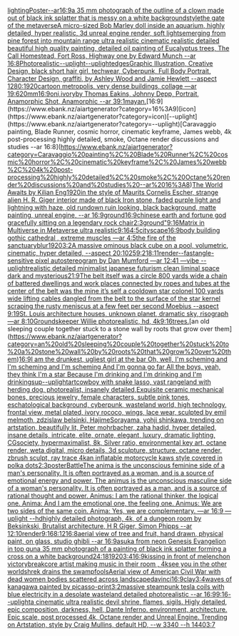 [lighting](https://www.ebank.nz/aiartgenerator?category=lighting)[Poster--ar16:9](https://www.ebank.nz/aiartgenerator?category=Poster--ar16%3A9)[a 35 mm photograph of the outline of a clown made out of black ink splatter that is messy on a white background](https://www.ebank.nz/aiartgenerator?category=a%2035%20mm%20photograph%20of%20the%20outline%20of%20a%20clown%20made%20out%20of%20black%20ink%20splatter%20that%20is%20messy%20on%20a%20white%20background)[style](https://www.ebank.nz/aiartgenerator?category=style)[the gate of the metaverse](https://www.ebank.nz/aiartgenerator?category=the%20gate%20of%20the%20metaverse)[A micro-sized Bob Marley doll inside an aquarium, highly detailed, hyper realistic, 3d unreal engine render, soft lights](https://www.ebank.nz/aiartgenerator?category=A%20micro-sized%20Bob%20Marley%20doll%20inside%20an%20aquarium%2C%20highly%20detailed%2C%20hyper%20realistic%2C%203d%20unreal%20engine%20render%2C%20soft%20lights)[emerging from pine forest into mountain range ultra realistic cinematic realistic detailed beautiful high quality painting, detailed oil painting of Eucalyptus trees, The Call Homestead, Fort Ross, Highway one by Edward Munch --ar 16:8](https://www.ebank.nz/aiartgenerator?category=emerging%20from%20pine%20forest%20into%20mountain%20range%20ultra%20realistic%20cinematic%20realistic%20detailed%20beautiful%20high%20quality%20painting%2C%20detailed%20oil%20painting%20of%20Eucalyptus%20trees%2C%20The%20Call%20Homestead%2C%20Fort%20Ross%2C%20Highway%20one%20by%20Edward%20Munch%20--ar%2016%3A8)[Photorealistic](https://www.ebank.nz/aiartgenerator?category=Photorealistic)[--uplight](https://www.ebank.nz/aiartgenerator?category=--uplight)[--uplight](https://www.ebank.nz/aiartgenerator?category=--uplight)[edges](https://www.ebank.nz/aiartgenerator?category=edges)[Graphic Illustration, Creative Design, black short hair girl, techwear, Cyberpunk, Full Body Portrait, Character Design, graffiti, by Ashley Wood and Jamie Hewlett --aspect 1280:1920](https://www.ebank.nz/aiartgenerator?category=Graphic%20Illustration%2C%20Creative%20Design%2C%20black%20short%20hair%20girl%2C%20techwear%2C%20Cyberpunk%2C%20Full%20Body%20Portrait%2C%20Character%20Design%2C%20graffiti%2C%20by%20Ashley%20Wood%20and%20Jamie%20Hewlett%20--aspect%201280%3A1920)[cartoon metropolis, very dense buildings, collage —ar 19:6](https://www.ebank.nz/aiartgenerator?category=cartoon%20metropolis%2C%20very%20dense%20buildings%2C%20collage%20%E2%80%94ar%2019%3A6)[20mm](https://www.ebank.nz/aiartgenerator?category=20mm)[16:9](https://www.ebank.nz/aiartgenerator?category=16%3A9)[oni,ivory](https://www.ebank.nz/aiartgenerator?category=oni%2Civory)[by Thomas Eakins, Johnny Depp, Portrait, Anamorphic Shot, Anamorphic --ar 39:1](https://www.ebank.nz/aiartgenerator?category=by%20Thomas%20Eakins%2C%20Johnny%20Depp%2C%20Portrait%2C%20Anamorphic%20Shot%2C%20Anamorphic%20--ar%2039%3A1)[mayan.](https://www.ebank.nz/aiartgenerator?category=mayan.)[16:9](https://www.ebank.nz/aiartgenerator?category=16%3A9)[icon](https://www.ebank.nz/aiartgenerator?category=icon)[--uplight](https://www.ebank.nz/aiartgenerator?category=--uplight)[Caravaggio painting, Blade Runner, cosmic horror, cinematic keyframe, James webb, 4k post-processing highly detailed, smoke, Octane render discussions and studies --ar 16:8](https://www.ebank.nz/aiartgenerator?category=Caravaggio%20painting%2C%20Blade%20Runner%2C%20cosmic%20horror%2C%20cinematic%20keyframe%2C%20James%20webb%2C%204k%20post-processing%20highly%20detailed%2C%20smoke%2C%20Octane%20render%20discussions%20and%20studies%20--ar%2016%3A8)[The World Awaits by Kilian Eng](https://www.ebank.nz/aiartgenerator?category=The%20World%20Awaits%20by%20Kilian%20Eng)[1920](https://www.ebank.nz/aiartgenerator?category=1920)[in the style of Maurits Cornelis Escher, strange alien H. R. Giger interior made of black Iron stone, faded purple light and lightning with haze, old rundown ruin looking, black background, matte painting, unreal engine, --ar 16:9](https://www.ebank.nz/aiartgenerator?category=in%20the%20style%20of%20Maurits%20Cornelis%20Escher%2C%20strange%20alien%20H.%20R.%20Giger%20interior%20made%20of%20black%20Iron%20stone%2C%20faded%20purple%20light%20and%20lightning%20with%20haze%2C%20old%20rundown%20ruin%20looking%2C%20black%20background%2C%20matte%20painting%2C%20unreal%20engine%2C%20--ar%2016%3A9)[ground](https://www.ebank.nz/aiartgenerator?category=ground)[16:9](https://www.ebank.nz/aiartgenerator?category=16%3A9)[chinese earth and fortune god gracefully sitting on a legendary rock chair](https://www.ebank.nz/aiartgenerator?category=chinese%20earth%20and%20fortune%20god%20gracefully%20sitting%20on%20a%20legendary%20rock%20chair)[2:3](https://www.ebank.nz/aiartgenerator?category=2%3A3)[ground"](https://www.ebank.nz/aiartgenerator?category=ground%22)[9:16](https://www.ebank.nz/aiartgenerator?category=9%3A16)[Matrix in Multiverse in Metaverse ultra realistic](https://www.ebank.nz/aiartgenerator?category=Matrix%20in%20Multiverse%20in%20Metaverse%20ultra%20realistic)[9:16](https://www.ebank.nz/aiartgenerator?category=9%3A16)[4:5](https://www.ebank.nz/aiartgenerator?category=4%3A5)[cityscape](https://www.ebank.nz/aiartgenerator?category=cityscape)[16:9](https://www.ebank.nz/aiartgenerator?category=16%3A9)[body building gothic cathedral , extreme muscles —ar 4:5](https://www.ebank.nz/aiartgenerator?category=body%20building%20gothic%20cathedral%20%2C%20extreme%20muscles%20%E2%80%94ar%204%3A5)[the fire of the sanctuary](https://www.ebank.nz/aiartgenerator?category=the%20fire%20of%20the%20sanctuary)[blur](https://www.ebank.nz/aiartgenerator?category=blur)[](https://www.ebank.nz/aiartgenerator?category=)[1920](https://www.ebank.nz/aiartgenerator?category=1920)[3:2](https://www.ebank.nz/aiartgenerator?category=3%3A2)[A massive ominous black cube on a pool, volumetric, cinematic, hyper detailed, --aspect 20:10](https://www.ebank.nz/aiartgenerator?category=A%20massive%20ominous%20black%20cube%20on%20a%20pool%2C%20volumetric%2C%20cinematic%2C%20hyper%20detailed%2C%20--aspect%2020%3A10)[25](https://www.ebank.nz/aiartgenerator?category=25)[9:21](https://www.ebank.nz/aiartgenerator?category=9%3A21)[8:11](https://www.ebank.nz/aiartgenerator?category=8%3A11)[render](https://www.ebank.nz/aiartgenerator?category=render)[--fast](https://www.ebank.nz/aiartgenerator?category=--fast)[angle-sensitive pixel autostereogram by Dan Mumford —ar 12:41 —vibe --uplight](https://www.ebank.nz/aiartgenerator?category=angle-sensitive%20pixel%20autostereogram%20by%20Dan%20Mumford%20%E2%80%94ar%2012%3A41%20%E2%80%94vibe%20--uplight)[realistic detailed minimalist japanese futurism clean liminal space dark and mysterious](https://www.ebank.nz/aiartgenerator?category=realistic%20detailed%20minimalist%20japanese%20futurism%20clean%20liminal%20space%20dark%20and%20mysterious)[21:9](https://www.ebank.nz/aiartgenerator?category=21%3A9)[The belt itself was a circle 800 yards wide a chain of battered dwellings and work places connected by ropes and tubes at the center of the belt was the mine it’s self a cooldown star colonel 100 yards wide lifting cables dangled from the belt to the surface of the star kernel scraping the rusty meniscus at a few feet per second  Moebius  --aspect 9:19](https://www.ebank.nz/aiartgenerator?category=The%20belt%20itself%20was%20a%20circle%20800%20yards%20wide%20a%20chain%20of%20battered%20dwellings%20and%20work%20places%20connected%20by%20ropes%20and%20tubes%20at%20the%20center%20of%20the%20belt%20was%20the%20mine%20it%E2%80%99s%20self%20a%20cooldown%20star%20colonel%20100%20yards%20wide%20lifting%20cables%20dangled%20from%20the%20belt%20to%20the%20surface%20of%20the%20star%20kernel%20scraping%20the%20rusty%20meniscus%20at%20a%20few%20feet%20per%20second%20%20Moebius%20%20--aspect%209%3A19)[St. Louis architecture houses, unknown planet, dramatic sky, risograph —ar 8:10](https://www.ebank.nz/aiartgenerator?category=St.%20Louis%20architecture%20houses%2C%20unknown%20planet%2C%20dramatic%20sky%2C%20risograph%20%E2%80%94ar%208%3A10)[Groundskeeper Willie photorealistic, hd, 4k](https://www.ebank.nz/aiartgenerator?category=Groundskeeper%20Willie%20photorealistic%2C%20hd%2C%204k)[9:16](https://www.ebank.nz/aiartgenerator?category=9%3A16)[trees.](https://www.ebank.nz/aiartgenerator?category=trees.)[an old sleeping couple together stuck to a stone wall by roots that grow over them](https://www.ebank.nz/aiartgenerator?category=an%20old%20sleeping%20couple%20together%20stuck%20to%20a%20stone%20wall%20by%20roots%20that%20grow%20over%20them)[16:9](https://www.ebank.nz/aiartgenerator?category=16%3A9)[I am the drunkest, ugliest girl at the bar Oh, well, I'm scheming and I'm scheming and I'm scheming And I'm gonna go far All the boys, yeah, they think I'm a star Because I'm drinking and I'm drinking and I'm drinking](https://www.ebank.nz/aiartgenerator?category=I%20am%20the%20drunkest%2C%20ugliest%20girl%20at%20the%20bar%20Oh%2C%20well%2C%20I%27m%20scheming%20and%20I%27m%20scheming%20and%20I%27m%20scheming%20And%20I%27m%20gonna%20go%20far%20All%20the%20boys%2C%20yeah%2C%20they%20think%20I%27m%20a%20star%20Because%20I%27m%20drinking%20and%20I%27m%20drinking%20and%20I%27m%20drinking)[sup](https://www.ebank.nz/aiartgenerator?category=sup)[--uplight](https://www.ebank.nz/aiartgenerator?category=--uplight)[art](https://www.ebank.nz/aiartgenerator?category=art)[cowboy with snake lasso, vast rangeland with herding dog, photorealist, insanely detailed,](https://www.ebank.nz/aiartgenerator?category=cowboy%20with%20snake%20lasso%2C%20vast%20rangeland%20with%20herding%20dog%2C%20photorealist%2C%20insanely%20detailed%2C)[Exquisite ceramic mechanical bones, precious jewelry, female characters, subtle pink tones, eschatological background, cyberpunk, wasteland world, high technology, frontal view, metal plated, ivory rococo, wings, lace wear, sculpted by emil melmoth, zdzislaw belsinki, HajimeSorayama, yohji shinkawa, trending on artstation, beautifully lit, Peter mohrbacher, zaha hadid, hyper detailed, insane details, intricate, elite, ornate, elegant, luxury, dramatic lighting, CGsociety, hypermaximalist, 8k, Silver ratio, environmental key art, octane render, weta digital, micro details, 3d sculpture, structure, octane render, zbrush sculpt, ray trace 4k](https://www.ebank.nz/aiartgenerator?category=Exquisite%20ceramic%20mechanical%20bones%2C%20precious%20jewelry%2C%20female%20characters%2C%20subtle%20pink%20tones%2C%20eschatological%20background%2C%20cyberpunk%2C%20wasteland%20world%2C%20high%20technology%2C%20frontal%20view%2C%20metal%20plated%2C%20ivory%20rococo%2C%20wings%2C%20lace%20wear%2C%20sculpted%20by%20emil%20melmoth%2C%20zdzislaw%20belsinki%2C%20HajimeSorayama%2C%20yohji%20shinkawa%2C%20trending%20on%20artstation%2C%20beautifully%20lit%2C%20Peter%20mohrbacher%2C%20zaha%20hadid%2C%20hyper%20detailed%2C%20insane%20details%2C%20intricate%2C%20elite%2C%20ornate%2C%20elegant%2C%20luxury%2C%20dramatic%20lighting%2C%20CGsociety%2C%20hypermaximalist%2C%208k%2C%20Silver%20ratio%2C%20environmental%20key%20art%2C%20octane%20render%2C%20weta%20digital%2C%20micro%20details%2C%203d%20sculpture%2C%20structure%2C%20octane%20render%2C%20zbrush%20sculpt%2C%20ray%20trace%204k)[an inflatable motorcycle kaws style covered in polka dots](https://www.ebank.nz/aiartgenerator?category=an%20inflatable%20motorcycle%20kaws%20style%20covered%20in%20polka%20dots)[2:3](https://www.ebank.nz/aiartgenerator?category=2%3A3)[poster](https://www.ebank.nz/aiartgenerator?category=poster)[Battle](https://www.ebank.nz/aiartgenerator?category=Battle)[The anima is the unconscious feminine side of a man's personality. It is often portrayed as a woman, and is a source of emotional energy and power. The animus is the unconscious masculine side of a woman's personality. It is often portrayed as a man, and is a source of rational thought and power.  Animus: I am the rational thinker, the logical one.  Anima: And I am the emotional one, the feeling one.  Animus: We are two sides of the same coin.  Anima: Yes, we are complementary. —ar 16:9 —uplight --hd](https://www.ebank.nz/aiartgenerator?category=The%20anima%20is%20the%20unconscious%20feminine%20side%20of%20a%20man%27s%20personality.%20It%20is%20often%20portrayed%20as%20a%20woman%2C%20and%20is%20a%20source%20of%20emotional%20energy%20and%20power.%20The%20animus%20is%20the%20unconscious%20masculine%20side%20of%20a%20woman%27s%20personality.%20It%20is%20often%20portrayed%20as%20a%20man%2C%20and%20is%20a%20source%20of%20rational%20thought%20and%20power.%20%20Animus%3A%20I%20am%20the%20rational%20thinker%2C%20the%20logical%20one.%20%20Anima%3A%20And%20I%20am%20the%20emotional%20one%2C%20the%20feeling%20one.%20%20Animus%3A%20We%20are%20two%20sides%20of%20the%20same%20coin.%20%20Anima%3A%20Yes%2C%20we%20are%20complementary.%20%E2%80%94ar%2016%3A9%20%E2%80%94uplight%20--hd)[highly detailed photograph, 4k, of a dungeon room by Beksinkski, Brutalist architecture, H R Giger, Simon Phipps --ar 12:10](https://www.ebank.nz/aiartgenerator?category=highly%20detailed%20photograph%2C%204k%2C%20of%20a%20dungeon%20room%20by%20Beksinkski%2C%20Brutalist%20architecture%2C%20H%20R%20Giger%2C%20Simon%20Phipps%20--ar%2012%3A10)[render](https://www.ebank.nz/aiartgenerator?category=render)[9:16](https://www.ebank.nz/aiartgenerator?category=9%3A16)[8:12](https://www.ebank.nz/aiartgenerator?category=8%3A12)[16:8](https://www.ebank.nz/aiartgenerator?category=16%3A8)[aerial view of tree and fruit, hand drawn, physical paint, on glass, studio ghibli --ar 16:9](https://www.ebank.nz/aiartgenerator?category=aerial%20view%20of%20tree%20and%20fruit%2C%20hand%20drawn%2C%20physical%20paint%2C%20on%20glass%2C%20studio%20ghibli%20--ar%2016%3A9)[asuka from neon Genesis Evangelion in top gun](https://www.ebank.nz/aiartgenerator?category=asuka%20from%20neon%20Genesis%20Evangelion%20in%20top%20gun)[a 35 mm photograph of a painting of black ink splatter forming a cross on a white background](https://www.ebank.nz/aiartgenerator?category=a%2035%20mm%20photograph%20of%20a%20painting%20of%20black%20ink%20splatter%20forming%20a%20cross%20on%20a%20white%20background)[24:18](https://www.ebank.nz/aiartgenerator?category=24%3A18)[1920](https://www.ebank.nz/aiartgenerator?category=1920)[3:4](https://www.ebank.nz/aiartgenerator?category=3%3A4)[16:9](https://www.ebank.nz/aiartgenerator?category=16%3A9)[kissing in front of melenchon victory](https://www.ebank.nz/aiartgenerator?category=kissing%20in%20front%20of%20melenchon%20victory)[breakcore artist making music in their room , 4k](https://www.ebank.nz/aiartgenerator?category=breakcore%20artist%20making%20music%20in%20their%20room%20%2C%204k)[see you in the other world](https://www.ebank.nz/aiartgenerator?category=see%20you%20in%20the%20other%20world)[shrek drains the swamp](https://www.ebank.nz/aiartgenerator?category=shrek%20drains%20the%20swamp)[fools](https://www.ebank.nz/aiartgenerator?category=fools)[Aerial view of American Civil War with dead women bodies scattered across landscape](https://www.ebank.nz/aiartgenerator?category=Aerial%20view%20of%20American%20Civil%20War%20with%20dead%20women%20bodies%20scattered%20across%20landscape)[davinci](https://www.ebank.nz/aiartgenerator?category=davinci)[16:9](https://www.ebank.nz/aiartgenerator?category=16%3A9)[clay](https://www.ebank.nz/aiartgenerator?category=clay)[3:4](https://www.ebank.nz/aiartgenerator?category=3%3A4)[waves of kanagawa painted by picasso](https://www.ebank.nz/aiartgenerator?category=waves%20of%20kanagawa%20painted%20by%20picasso)[-](https://www.ebank.nz/aiartgenerator?category=-)[print](https://www.ebank.nz/aiartgenerator?category=print)[3:2](https://www.ebank.nz/aiartgenerator?category=3%3A2)[massive steampunk tesla coils with blue electricity in a desolate wasteland detailed photorealistic --ar 16:9](https://www.ebank.nz/aiartgenerator?category=massive%20steampunk%20tesla%20coils%20with%20blue%20electricity%20in%20a%20desolate%20wasteland%20detailed%20photorealistic%20--ar%2016%3A9)[9:16](https://www.ebank.nz/aiartgenerator?category=9%3A16)[--uplight](https://www.ebank.nz/aiartgenerator?category=--uplight)[a cinematic ultra realistic devil shrine, flames, sigils. Higly detailed, epic composition, darkness, hell, Dante Inferno. environment, architecture. Epic scale, post processed 4k, Octane render and Unreal Engine. Trending on Artstation, style by Craig Mullins, default HD, --w 3340 --h 1440](https://www.ebank.nz/aiartgenerator?category=a%20cinematic%20ultra%20realistic%20devil%20shrine%2C%20flames%2C%20sigils.%20Higly%20detailed%2C%20epic%20composition%2C%20darkness%2C%20hell%2C%20Dante%20Inferno.%20environment%2C%20architecture.%20Epic%20scale%2C%20post%20processed%204k%2C%20Octane%20render%20and%20Unreal%20Engine.%20Trending%20on%20Artstation%2C%20style%20by%20Craig%20Mullins%2C%20default%20HD%2C%20--w%203340%20--h%201440)[3:7](https://www.ebank.nz/aiartgenerator?category=3%3A7)